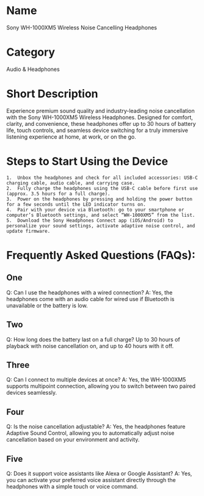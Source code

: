 # Name 
Sony WH-1000XM5 Wireless Noise Cancelling Headphones
# Category
Audio & Headphones

# Short Description
Experience premium sound quality and industry-leading noise cancellation with the Sony WH-1000XM5 Wireless Headphones. Designed for comfort, clarity, and convenience, these headphones offer up to 30 hours of battery life, touch controls, and seamless device switching for a truly immersive listening experience at home, at work, or on the go.

# Steps to Start Using the Device
	1.	Unbox the headphones and check for all included accessories: USB-C charging cable, audio cable, and carrying case.
	2.	Fully charge the headphones using the USB-C cable before first use (approx. 3.5 hours for a full charge).
	3.	Power on the headphones by pressing and holding the power button for a few seconds until the LED indicator turns on.
	4.	Pair with your device via Bluetooth: go to your smartphone or computer’s Bluetooth settings, and select “WH-1000XM5” from the list.
	5.	Download the Sony Headphones Connect app (iOS/Android) to personalize your sound settings, activate adaptive noise control, and update firmware.

# Frequently Asked Questions (FAQs):
## One
Q: Can I use the headphones with a wired connection?
A: Yes, the headphones come with an audio cable for wired use if Bluetooth is unavailable or the battery is low.

## Two
Q: How long does the battery last on a full charge?
Up to 30 hours of playback with noise cancellation on, and up to 40 hours with it off.

## Three
Q: Can I connect to multiple devices at once?
A: Yes, the WH-1000XM5 supports multipoint connection, allowing you to switch between two paired devices seamlessly.

## Four
Q: Is the noise cancellation adjustable?
A:  Yes, the headphones feature Adaptive Sound Control, allowing you to automatically adjust noise cancellation based on your environment and activity.
	
## Five
Q: Does it support voice assistants like Alexa or Google Assistant?
A: Yes, you can activate your preferred voice assistant directly through the headphones with a simple touch or voice command.